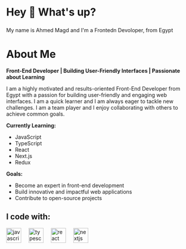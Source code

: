 <h1 align="left">Hey 👋 What's up?</h1>

###

<p align="left">My name is Ahmed Magd and I'm a Frontedn Devoloper, from Egypt</p>

###

# About Me

**Front-End Developer | Building User-Friendly Interfaces | Passionate about Learning**

I am a highly motivated and results-oriented Front-End Developer from Egypt with a passion for building user-friendly and engaging web interfaces. I am a quick learner and I am always eager to tackle new challenges. I am a team player and I enjoy collaborating with others to achieve common goals.

**Currently Learning:**

* JavaScript
* TypeScript
* React
* Next.js
* Redux

**Goals:**

* Become an expert in front-end development
* Build innovative and impactful web applications
* Contribute to open-source projects

## I code with:

<div align="left">
  <img src="https://cdn.jsdelivr.net/gh/devicons/devicon/icons/javascript/javascript-original.svg" height="40" alt="javascript logo"  />
  <img width="12" />
  <img src="https://cdn.jsdelivr.net/gh/devicons/devicon/icons/typescript/typescript-original.svg" height="40" alt="typescript logo"  />
  <img width="12" />
  <img src="https://cdn.jsdelivr.net/gh/devicons/devicon/icons/react/react-original.svg" height="40" alt="react logo"  />
  <img width="12" />
  <img src="https://cdn.jsdelivr.net/gh/devicons/devicon/icons/nextjs/nextjs-original.svg" height="40" alt="nextjs logo"  />
  <img width="12" />
</div>
